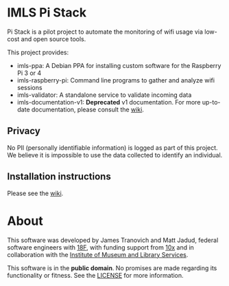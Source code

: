 # IMLS Pi Stack

Pi Stack is a pilot project to automate the monitoring of wifi usage via low-cost and open source tools.

This project provides:

- imls-ppa: A Debian PPA for installing custom software for the Raspberry Pi 3 or 4
- imls-raspberry-pi: Command line programs to gather and analyze wifi sessions
- imls-validator: A standalone service to validate incoming data
- imls-documentation-v1: __Deprecated__ v1 documentation. For more up-to-date documentation, please consult the [wiki](https://github.com/18F/imls-pi-stack/wiki).

## Privacy

No PII (personally identifiable information) is logged as part of this project. We believe it is impossible to use the data collected to identify an individual.

## Installation instructions

Please see the [wiki](https://github.com/18F/imls-pi-stack/wiki).

# About

This software was developed by James Tranovich and Matt Jadud, federal software engineers with [18F](https://18f.gsa.gov/), with funding support from [10x](https://10x.gsa.gov/) and in collaboration with the [Institute of Museum and Library Services](https://imls.gov/).

This software is in the **public domain**. No promises are made regarding its functionality or fitness. See the [LICENSE](./LICENSE.md) for more information.
